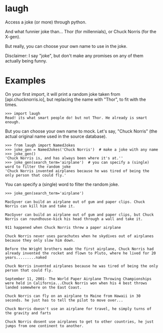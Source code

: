 
# laugh
Access a joke (or more) through python.

And what funnier joke than... 
Thor (for millennials), or Chuck Norris (for the X-gen).

But really, you can choose your own name to use in the joke.

Disclaimer: I say "joke", but don't make any promises on any of them actually being funny.

# Examples

On your first import, it will print a random joke
taken from [api.chucknorris.io], 
but replacing the name with "Thor", to fit with the times.

```pydocstring
>>> import laugh  
Read! its what smart people do! but not Thor. He already is smart enough.
```

But you can choose your own name to mock.
Let's say, "Chuck Norris" (the actual original name used in the source database).

```pydocstring
>>> from laugh import NamedJokes
>>> joke_gen = NamedJokes('Chuck Norris')  # make a joke with any name
>>> joke_gen()
'Chuck Norris is, and has always been where it's at.''
>>> joke_gen(search_term='airplane')  # you can specify a (single) word to filter the random joke
'Chuck Norris invented airplanes because he was tired of being the only person that could fly.'
```

You can specify a (single) word to filter the random joke.

```pydocstring
>>> joke_gen(search_term='airplane') 
```

```
MacGyver can build an airplane out of gum and paper clips. Chuck Norris can kill him and take it.

MacGyver can build an airplane out of gum and paper clips, but Chuck Norris can roundhouse-kick his head through a wall and take it.

911 happened when Chuck Norris threw a paper airplane

Chuck Norris never uses parachutes when he skydives out of airplanes because they only slow him down.

Before the Wright brothers made the first airplane, Chuck Norris had already invented the rocket and flown to Pluto, where he lived for 20 years.........naked

Chuck Norris invented airplanes because he was tired of being the only person that could fly.

September 11, 2001- The World Paper Airplane Throwing Championships were held in California...Chuck Norris won when his 4 best throws landed somewhere on the East Coast.

Chuck Norris can fly on an airplane to Maine from Hawaii in 30 seconds. he just has to tell the pilot to move over...

Chuck Norris doesn't use an airplane for travel, he simply turns of the gravity and farts

Chuck Norris dosent use airplanes to get to other countries, he just jumps from one continent to another.
```

